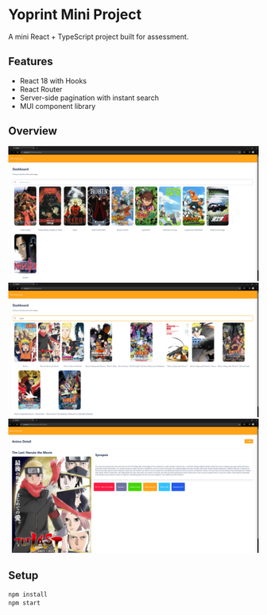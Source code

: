 # Yoprint Mini Project

A mini React + TypeScript project built for assessment.

## Features

- React 18 with Hooks
- React Router
- Server-side pagination with instant search
- MUI component library

## Overview
![Screenshot](images/Home.png)
![Screenshot](images/SearchHome.png)
![Screenshot](images/DetailPage.png)




## Setup

```bash
npm install
npm start

